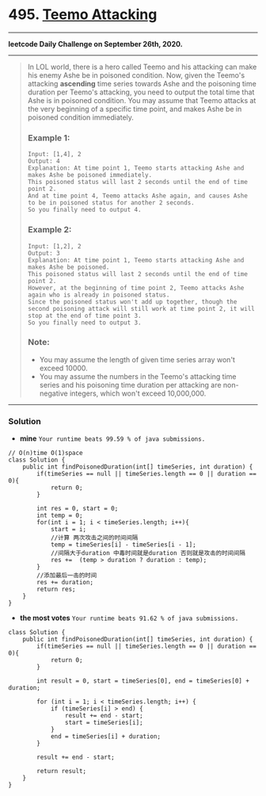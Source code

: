 # 495. [Teemo Attacking](https://leetcode.com/problems/teemo-attacking/description/)
---

**leetcode Daily Challenge on September 26th, 2020.**

---

> In LOL world, there is a hero called Teemo and his attacking can make his enemy Ashe be in poisoned condition. Now, given the Teemo's attacking **ascending** time series towards Ashe and the poisoning time duration per Teemo's attacking, you need to output the total time that Ashe is in poisoned condition.
> You may assume that Teemo attacks at the very beginning of a specific time point, and makes Ashe be in poisoned condition immediately.
> ### Example 1:
> ```
> Input: [1,4], 2
> Output: 4
> Explanation: At time point 1, Teemo starts attacking Ashe and makes Ashe be poisoned immediately.
> This poisoned status will last 2 seconds until the end of time point 2.
> And at time point 4, Teemo attacks Ashe again, and causes Ashe to be in poisoned status for another 2 seconds.
> So you finally need to output 4.
> ```
>
> ### Example 2:
> ```
> Input: [1,2], 2
> Output: 3
> Explanation: At time point 1, Teemo starts attacking Ashe and makes Ashe be poisoned.
> This poisoned status will last 2 seconds until the end of time point 2.
> However, at the beginning of time point 2, Teemo attacks Ashe again who is already in poisoned status.
> Since the poisoned status won't add up together, though the second poisoning attack will still work at time point 2, it will stop at the end of time point 3.
> So you finally need to output 3.
> ```
>
> ### Note:
> * You may assume the length of given time series array won't exceed 10000.
> * You may assume the numbers in the Teemo's attacking time series and his poisoning time duration per attacking are non-negative integers, which won't exceed 10,000,000.

---

### Solution

* **mine**  `Your runtime beats 99.59 % of java submissions.`
```
// O(n)time O(1)space
class Solution {
    public int findPoisonedDuration(int[] timeSeries, int duration) {
        if(timeSeries == null || timeSeries.length == 0 || duration == 0){
            return 0;
        }
        
        int res = 0, start = 0;
        int temp = 0;
        for(int i = 1; i < timeSeries.length; i++){
            start = i;
            //计算 两次攻击之间的时间间隔
            temp = timeSeries[i] - timeSeries[i - 1];
            //间隔大于duration 中毒时间就是duration 否则就是攻击的时间间隔
            res +=  (temp > duration ? duration : temp);
        }
        //添加最后一击的时间
        res += duration;
        return res;
    }
}
```

* **the most votes**  `Your runtime beats 91.62 % of java submissions.`
```
class Solution {
    public int findPoisonedDuration(int[] timeSeries, int duration) {
        if(timeSeries == null || timeSeries.length == 0 || duration == 0){
            return 0;
        }
        
        int result = 0, start = timeSeries[0], end = timeSeries[0] + duration;
        
        for (int i = 1; i < timeSeries.length; i++) {
            if (timeSeries[i] > end) {
                result += end - start;
                start = timeSeries[i];
            }
            end = timeSeries[i] + duration;
        }
        
        result += end - start;
        
        return result;
    }
}
```
